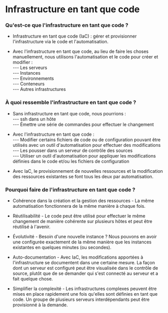 # Infrastructure en tant que code

### Qu'est-ce que l'infrastructure en tant que code ?

- Infrastructure en tant que code (IaC) : gérer et provisionner l'infrastructure via le code et l'automatisation.

- Avec l'infrastructure en tant que code, au lieu de faire les choses manuellement, nous utilisons l'automatisation et le code pour créer et modifier : <br>
--- Les serveurs <br>
--- Instances <br>
--- Environnements <br>
--- Conteneurs <br>
--- Autres infrastructures

### À quoi ressemble l'infrastructure en tant que code ?

- Sans infrastructure en tant que code, nous pourrions : <br>
--- ssh dans un hôte <br>
--- Émettre une série de commandes pour effectuer le changement

- Avec l'infrastructure en tant que code : <br>
--- Modifier certains fichiers de code ou de configuration pouvant être utilisés avec un outil d'automatisation pour effectuer des modifications <br>
--- Les pousser dans un serveur de contrôle des sources <br>
--- Utiliser un outil d'automatisation pour appliquer les modifications définies dans le code et/ou les fichiers de configuration

- Avec IaC, le provisionnement de nouvelles ressources et la modification des ressources existantes se font tous les deux par automatisation.

### Pourquoi faire de l'infrastructure en tant que code ?

- Cohérence dans la création et la gestion des ressources - La même automatisation fonctionnera de la même manière à chaque fois.

- Réutilisabilité - Le code peut être utilisé pour effectuer le même changement de manière cohérente sur plusieurs hôtes et peut être réutilisé à l'avenir.

- Évolutivité - Besoin d'une nouvelle instance ? Nous pouvons en avoir une configurée exactement de la même manière que les instances existantes en quelques minutes (ou secondes).

- Auto-documentation - Avec IaC, les modifications apportées à l'infrastructure se documentent dans une certaine mesure. La façon dont un serveur est configuré peut être visualisée dans le contrôle de source, plutôt que de se demander qui s'est connecté au serveur et a fait quelque chose.

- Simplifier la complexité - Les infrastructures complexes peuvent être mises en place rapidement une fois qu'elles sont définies en tant que code. Un groupe de plusieurs serveurs interdépendants peut être provisionné à la demande.